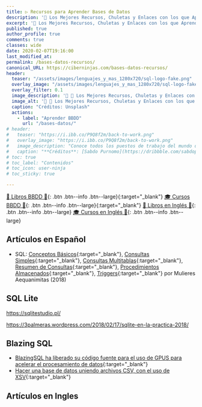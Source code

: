 ```yaml
---
title: ▷ Recursos para Aprender Bases de Datos
description: '📁 Los Mejores Recursos, Chuletas y Enlaces con los que Aprender a Manejar Bases de Datos'
excerpt: '📁 Los Mejores Recursos, Chuletas y Enlaces con los que Aprender a Manejar Bases de Datos'
published: true
author_profile: true
comments: true
classes: wide
date: 2020-02-07T19:16:00
last_modified_at: 
permalink: /bases-datos-recursos/
canonical_URL: https://ciberninjas.com/bases-datos-recursos/
header:
  teaser: "/assets/images/lenguajes_y_mas_1280x720/sql-logo-fake.png"
  overlay_image: "/assets/images/lenguajes_y_mas_1280x720/sql-logo-fake.png"
  overlay_filter: 0.1
  image_description: '🔨 📂 Los Mejores Recursos, Chuletas y Enlaces con los que Aprender BBDD'
  image_alt: '🔨 📂 Los Mejores Recursos, Chuletas y Enlaces con los que Aprender BBDD'
  caption: "Créditos: Unsplash"
  actions:
    - label: "Aprender BBDD"
      url: "/bases-datos/"
# header:
#   teaser: "https://i.ibb.co/P9Q8f2m/back-to-work.png"
#   overlay_image: "https://i.ibb.co/P9Q8f2m/back-to-work.png"
#   image_description: "Conoce todos los puestos de trabajo del mundo de la prorgramación y todas las tecnologías que # deberías de estudiar para cada empleo indicado en 2020"
#   caption: "**Créditos**: [Sabdo Purnomo](https://dribbble.com/sabdopurnomo)"
# toc: true
# toc_label: "Contenidos"
# toc_icon: user-ninja
# toc_sticky: true

---
```


[📕 Libros BBDD 📂](https://kutt.it/bases-datos-libros){: .btn .btn--info .btn--large}{:target="_blank"}
 [🎓 Cursos BBDD 📂](https://kutt.it/bases-datos-cursos){: .btn .btn--info .btn--large}{:target="_blank"}  [📕 Libros en Inglés 📂](/biblioteca-de-programacion-y-tecnologia-ingles/#base-de-datos){: .btn .btn--info .btn--large} [🎓 Cursos en Inglés 📂](/cursos-tecnologia-ingles/#-bases-de-datos){: .btn .btn--info .btn--large}

## Artículos en Español

* SQL: [Conceptos Básicos](https://mulieres.com.mx/2018/03/01/sql-basico-conceptos-basicos/){:target="_blank"}, [Consultas Simples](https://mulieres.com.mx/2018/03/28/sql-basico-consultas-simples/){:target="_blank"}, [Consultas Multitablas](https://mulieres.com.mx/2018/04/30/sql-basico-consultas-multitablas/){:target="_blank"}, [Resumen de Consultas](https://mulieres.com.mx/2018/05/31/sql-basico-consultas-resumen/){:target="_blank"}, [Procedimientos Almacenados](https://mulieres.com.mx/2018/09/03/curso-sql-procedimientos-almacenados/){:target="_blank"}, [Triggers](https://mulieres.com.mx/2018/09/24/curso-sql-triggers/){:target="_blank"} por Mulieres Aequanimitas (2018)

## SQL Lite

https://sqlitestudio.pl/

https://3palmeras.wordpress.com/2018/02/17/sqlite-en-la-practica-2018/

## Blazing SQL

- [BlazingSQL ha liberado su código fuente para el uso de GPUS para acelerar el procesamiento de datos](https://blog.desdelinux.net/blazingsql-ha-liberado-su-codigo-fuente-para-el-uso-de-gpus-para-acelerar-el-procesamiento-de-datos){:target="_blank"}
- [Hacer una base de datos uniendo archivos CSV, con el uso de XSV](https://www.johndcook.com/blog/2019/12/31/sql-join-csv-files/){:target="_blank"}

## Artículos en Ingles
